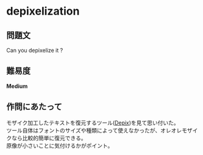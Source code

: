 # depixelization

## 問題文
Can you depixelize it ?  

## 難易度
**Medium**  

## 作問にあたって
モザイク加工したテキストを復元するツール([Depix](https://github.com/beurtschipper/Depix))を見て思い付いた。  
ツール自体はフォントのサイズや種類によって使えなかったが、オレオレモザイクなら比較的簡単に復元できる。  
原像が小さいことに気付けるかがポイント。  